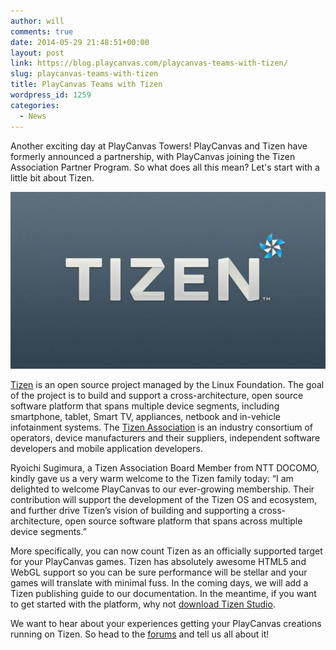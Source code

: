 ```yaml
---
author: will
comments: true
date: 2014-05-29 21:48:51+00:00
layout: post
link: https://blog.playcanvas.com/playcanvas-teams-with-tizen/
slug: playcanvas-teams-with-tizen
title: PlayCanvas Teams with Tizen
wordpress_id: 1259
categories:
  - News
---
```


Another exciting day at PlayCanvas Towers! PlayCanvas and Tizen have formerly announced a partnership, with PlayCanvas joining the Tizen Association Partner Program. So what does all this mean? Let's start with a little bit about Tizen.

![Tizen Logo](/assets/media/tizen-logo.jpg)

[Tizen](https://www.tizen.org/) is an open source project managed by the Linux Foundation. The goal of the project is to build and support a cross-architecture, open source software platform that spans multiple device segments, including smartphone, tablet, Smart TV, appliances, netbook and in-vehicle infotainment systems. The [Tizen Association](https://www.tizenassociation.org/) is an industry consortium of operators, device manufacturers and their suppliers, independent software developers and mobile application developers.

Ryoichi Sugimura, a Tizen Association Board Member from NTT DOCOMO, kindly gave us a very warm welcome to the Tizen family today: “I am delighted to welcome PlayCanvas to our ever-growing membership. Their contribution will support the development of the Tizen OS and ecosystem, and further drive Tizen’s vision of building and supporting a cross-architecture, open source software platform that spans across multiple device segments.”

More specifically, you can now count Tizen as an officially supported target for your PlayCanvas games. Tizen has absolutely awesome HTML5 and WebGL support so you can be sure performance will be stellar and your games will translate with minimal fuss. In the coming days, we will add a Tizen publishing guide to our documentation. In the meantime, if you want to get started with the platform, why not [download Tizen Studio](https://developer.tizen.org/development/tizen-studio/download).

We want to hear about your experiences getting your PlayCanvas creations running on Tizen. So head to the [forums](https://forum.playcanvas.com/) and tell us all about it!
